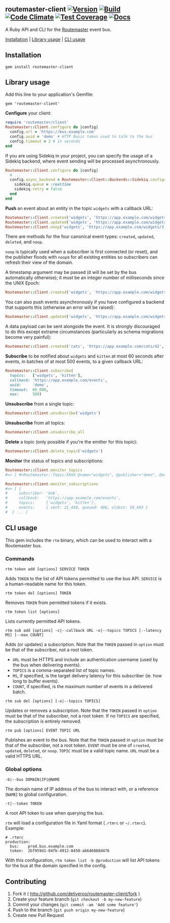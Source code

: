 ## routemaster-client [![Version](https://badge.fury.io/rb/routemaster-client.svg)](https://rubygems.org/gems/routemaster-client) [![Build](https://travis-ci.org/deliveroo/routemaster-client.svg?branch=master)](https://travis-ci.org/deliveroo/routemaster-client) [![Code Climate](https://codeclimate.com/github/deliveroo/routemaster-client/badges/gpa.svg)](https://codeclimate.com/github/deliveroo/routemaster-client) [![Test Coverage](https://codeclimate.com/github/deliveroo/routemaster-client/badges/coverage.svg)](https://codeclimate.com/github/deliveroo/routemaster-client/coverage) [![Docs](http://img.shields.io/badge/API%20docs-rubydoc.info-blue.svg)](http://rubydoc.info/github/deliveroo/routemaster-client/frames/file/README.md)

A Ruby API and CLI for the
[Routemaster](https://github.com/deliveroo/routemaster) event bus.

[Installation](#installation) | [Library usage](#library-usage) | [CLI usage](#cli-usage)


## Installation

    gem install routemaster-client

## Library usage

Add this line to your application's Gemfile:

    gem 'routemaster-client'

**Configure** your client:

```ruby
require 'routemaster/client'
Routemaster::Client.configure do |config|
  config.url = 'https://bus.example.com'
  config.uuid = 'demo' # HTTP Basic token used to talk to the bus
  config.timeout = 2 # in seconds
end
```

If you are using Sidekiq in your project, you can specify the usage of a Sidekiq backend, where event sending will be processed asynchronously.

```ruby
Routemaster::Client.configure do |config|
  # ...
  config.async_backend = Routemaster::Client::Backends::Sidekiq.configure do |sidekiq|
  	sidekiq.queue = :realtime
  	sidekiq.retry = false
  end
end
```

**Push** an event about an entity in the topic `widgets` with a callback URL:

```ruby
Routemaster::Client.created('widgets', 'https://app.example.com/widgets/1')
Routemaster::Client.updated('widgets', 'https://app.example.com/widgets/2')
Routemaster::Client.noop('widgets', 'https://app.example.com/widgets/3')
```

There are methods for the four canonical event types: `created`, `updated`,
`deleted`, and `noop`.

`noop` is typically used when a subscriber is first connected (or reset), and
the publisher floods with `noop`s for all existing entities so subscribers can
refresh their view of the domain.

A timestamp argument may be passed (it will be set by the bus automatically
otherwise); it must be an integer number of milliseconds since the UNIX Epoch:

```ruby
Routemaster::Client.created('widgets', 'https://app.example.com/widgets/1', t: 1473080555409)
```

You can also push events asynchronously if you have configured a backend that
supports this (otherwise an error will be raised):

```ruby
Routemaster::Client.updated('widgets', 'https://app.example.com/widgets/2', async: true)
```

A data payload can be sent alongside the event. It is strongly discouraged to do
this except extrame circumstances (particularly as schema migrations become very
painful):

```ruby
Routemaster::Client.created('cats', 'https://app.example.com/cats/42', data: { 'color' => 'teal' })
```

**Subscribe** to be notified about `widgets` and `kitten` at most 60 seconds after
events, in batches of at most 500 events, to a given callback URL:

```ruby
Routemaster::Client.subscribe(
  topics:   ['widgets', 'kitten'],
  callback: 'https://app.example.com/events',
  uuid:     'demo',
  timeout:  60_000,
  max:      500)
```


**Unsubscribe** from a single topic:

```ruby
Routemaster::Client.unsubscribe('widgets')
```

**Unsubscribe** from all topics:

```ruby
Routemaster::Client.unsubscribe_all
```

**Delete** a topic (only possible if you're the emitter for this topic):

```ruby
Routemaster::Client.delete_topic('widgets')
```


**Monitor** the status of topics and subscriptions:

```ruby
Routemaster::Client.monitor_topics
#=> [ #<Routemaster::Topic:XXXX @name="widgets", @publisher="demo", @events=12589>, ...]

Routemaster::Client.monitor_subscriptions
#=> [ {
#     subscriber: 'bob',
#     callback:   'https://app.example.com/events',
#     topics:     ['widgets', 'kitten'],
#     events:     { sent: 21_450, queued: 498, oldest: 59_603 }
#  } ... ]
```

## CLI usage

This gem includes the `rtm` binary, which can be used to interact with a
Routemaster bus.

### Commands

```
rtm token add [options] SERVICE TOKEN
```

Adds `TOKEN` to the list of API tokens permitted to use the bus API. `SERVICE`
is a human-readable name for this token.

```
rtm token del [options] TOKEN
```

Removes `TOKEN` from permitted tokens if it exists.

```
rtm token list [options]
```

Lists currently permitted API tokens.

```
rtm sub add [options] -c|--callback URL -o|--topics TOPICS [--latency MS] [--max COUNT]
```

Adds (or updates) a subscription. Note that the `TOKEN` passed in `option` must be
that of the subscriber, not a root token.

- `URL` must be HTTPS and include an authentication username (used by the bus
  when delivering events).
- `TOPICS` is a comma-separated list of topic names.
- `MS`, if specified, is the target delivery latency for this subscriber (ie.
  how long to buffer events). 
- `COUNT`, if specified, is the maximum number of events in a delivered batch.

```
rtm sub del [options] [-o|--topics TOPICS]
```

Updates or removes a subscription. Note that the `TOKEN` passed in `option` must
be that of the subscriber, not a root token.  If no `TOPICS` are specified, the
subscription is entirely removed.

```
rtm pub [options] EVENT TOPIC URL
```

Publishes an event to the bus.  Note that the `TOKEN` passed in `option` must
be that of the subscriber, not a root token. `EVENT` must be one of `created`,
`updated`, `deleted`, or `noop`. `TOPIC` must be a valid topic name. `URL` must
be a valid HTTPS URL.


### Global options

```
-b|--bus DOMAIN|IP|@NAME
```

The domain name of IP address of the bus to interact with, or a reference
(`NAME`) to global configuration.

```
-t|--token TOKEN
```

A root API token to use when querying the bus.


`rtm` will load a configuration file in Yaml format (`.rtmrc` or `~/.rtmrc`).
Example:

```
# .rtmrc
production:
  bus:    prod.bus.example.com
  token:  2bf959d1-04fb-4912-8450-ab646888d476
```

With this configuration, `rtm token list -b @production` will list API tokens
for the bus at the domain specified in the config.


## Contributing

1. Fork it ( http://github.com/deliveroo/routemaster-client/fork )
2. Create your feature branch (`git checkout -b my-new-feature`)
3. Commit your changes (`git commit -am 'Add some feature'`)
4. Push to the branch (`git push origin my-new-feature`)
5. Create new Pull Request
